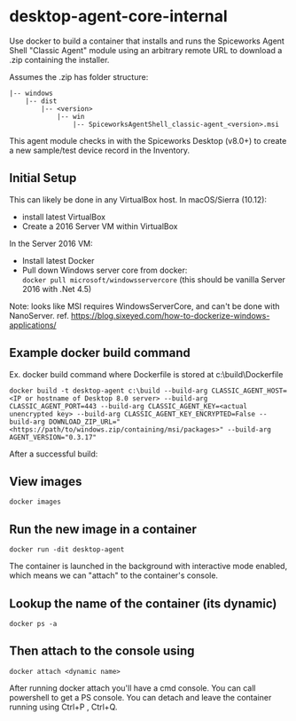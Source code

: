 # desktop-agent-core-internal

Use docker to build a container that installs and runs the Spiceworks Agent Shell "Classic Agent" module using an arbitrary remote URL to download a .zip containing the installer. 

Assumes the .zip has folder structure:

```
|-- windows
    |-- dist
        |-- <version>
            |-- win
                |-- SpiceworksAgentShell_classic-agent_<version>.msi
```

This agent module checks in with the Spiceworks Desktop (v8.0+) to create a new sample/test device record in the Inventory.

## Initial Setup
This can likely be done in any VirtualBox host. In macOS/Sierra (10.12):
  * install latest VirtualBox
  * Create a 2016 Server VM within VirtualBox

In the Server 2016 VM:
  * Install latest Docker
  * Pull down Windows server core from docker:  
  `docker pull microsoft/windowsservercore` (this should be vanilla Server 2016 with .Net 4.5)
 
Note: looks like MSI requires WindowsServerCore, and can't be done with NanoServer. 
ref. https://blog.sixeyed.com/how-to-dockerize-windows-applications/ 

## Example docker build command

Ex. docker build command where Dockerfile is stored at c:\build\Dockerfile

`docker build -t desktop-agent c:\build --build-arg CLASSIC_AGENT_HOST=<IP or hostname of Desktop 8.0 server> --build-arg CLASSIC_AGENT_PORT=443 --build-arg CLASSIC_AGENT_KEY=<actual unencrypted key> --build-arg CLASSIC_AGENT_KEY_ENCRYPTED=False --build-arg DOWNLOAD_ZIP_URL="<https://path/to/windows.zip/containing/msi/packages>" --build-arg AGENT_VERSION="0.3.17"`

After a successful build:

## View images 
`docker images`

## Run the new image in a container
`docker run -dit desktop-agent`
 
The container is launched in the background with interactive mode enabled, which means we can "attach" to the container's console.

## Lookup the name of the container (its dynamic)
`docker ps -a`
 
## Then attach to the console using
`docker attach <dynamic name>`
 
After running docker attach you'll have a cmd console. You can call powershell to get a PS console.
You can detach and leave the container running using Ctrl+P , Ctrl+Q.
